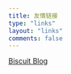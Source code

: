 ```yaml
---
title: 友情链接
type: "links"
layout: "links"
comments: false
---
```


[Biscuit Blog](https://uyyu.xyz)
